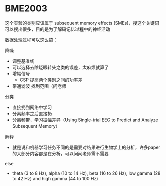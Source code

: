 # BME2003

这个实验的类别应该属于 subsequent memory effects (SMEs)，搜这个关键词可以搜出很多，目的是为了解码记忆过程中的神经活动

数据处理过程可以这么搞：


降噪

* 调整基准线
* 可以选择去除眨眼转头之类的误差，太麻烦就算了
* 增幅信号
    * CSP 提高两个类别之间的功率差
* 带通滤波 找到范围（问老师


分类

* 直接扔到网络中学习
* 分离频率之后直接扔
* 分离频带，学习振幅差异（Using Single-trial EEG to Predict and Analyze Subsequent Memory）


解释

* 就是说和机器学习任务不同的是需要对结果进行生物学上的分析，许多paper的大部分内容都是在分析，可以问问老师需不需要



else

* theta (3 to 8 Hz), alpha (10 to 14 Hz), beta (16 to 26 Hz), low gamma (28 to 42 Hz) and high gamma (44 to 100 Hz)
